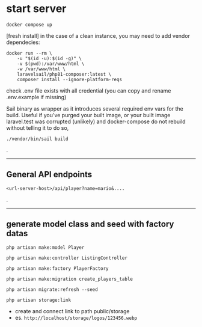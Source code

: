 # start server

```console
docker compose up
```

[fresh install] in the case of a clean instance, you may need to add vendor dependecies:
```console
docker run --rm \
    -u "$(id -u):$(id -g)" \
    -v $(pwd):/var/www/html \
    -w /var/www/html \
    laravelsail/php81-composer:latest \
    composer install --ignore-platform-reqs
```

check .env file exists with all credential (you can copy and rename .env.example if missing)

Sail binary as wrapper as it introduces several required env vars for the build. Useful if you've purged your built image, or your built image laravel.test was corrupted (unlikely) and docker-compose do not rebuild without telling it to do so,
```
./vendor/bin/sail build
```
.

---
## General API endpoints

```<url-server-host>/api/player?name=mario&....```

.

---
## generate model class and seed with factory datas

```php artisan make:model Player```

```php artisan make:controller ListingController```

```php artisan make:factory PlayerFactory```

```php artisan make:migration create_players_table```

```php artisan migrate:refresh --seed```

```php artisan storage:link``` 
 - create and connect link to path public/storage 
 - es. ```http://localhost/storage/logos/123456.webp```
